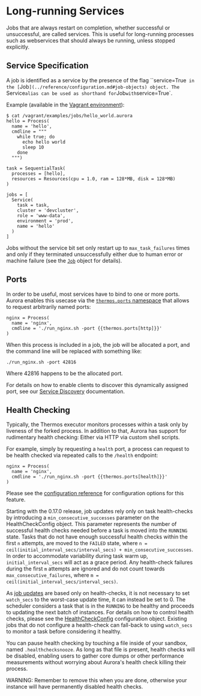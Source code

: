 Long-running Services
=====================

Jobs that are always restart on completion, whether successful or unsuccessful,
are called services. This is useful for long-running processes
such as webservices that should always be running, unless stopped explicitly.


Service Specification
---------------------

A job is identified as a service by the presence of the flag
``service=True` in the [`Job`](../reference/configuration.md#job-objects) object.
The `Service` alias can be used as shorthand for `Job` with `service=True`.

Example (available in the [Vagrant environment](../getting-started/vagrant.md)):

    $ cat /vagrant/examples/jobs/hello_world.aurora
    hello = Process(
      name = 'hello',
      cmdline = """
        while true; do
          echo hello world
          sleep 10
        done
      """)

    task = SequentialTask(
      processes = [hello],
      resources = Resources(cpu = 1.0, ram = 128*MB, disk = 128*MB)
    )

    jobs = [
      Service(
        task = task,
        cluster = 'devcluster',
        role = 'www-data',
        environment = 'prod',
        name = 'hello'
      )
    ]


Jobs without the service bit set only restart up to `max_task_failures` times and only if they
terminated unsuccessfully either due to human error or machine failure (see the
[`Job`](../reference/configuration.md#job-objects) object for details).


Ports
-----

In order to be useful, most services have to bind to one or more ports. Aurora enables this
usecase via the [`thermos.ports` namespace](../reference/configuration.md#thermos-namespace) that
allows to request arbitrarily named ports:


    nginx = Process(
      name = 'nginx',
      cmdline = './run_nginx.sh -port {{thermos.ports[http]}}'
    )


When this process is included in a job, the job will be allocated a port, and the command line
will be replaced with something like:

    ./run_nginx.sh -port 42816

Where 42816 happens to be the allocated port.

For details on how to enable clients to discover this dynamically assigned port, see our
[Service Discovery](service-discovery.md) documentation.


Health Checking
---------------

Typically, the Thermos executor monitors processes within a task only by liveness of the forked
process. In addition to that, Aurora has support for rudimentary health checking: Either via HTTP
via custom shell scripts.

For example, simply by requesting a `health` port, a process can request to be health checked
via repeated calls to the `/health` endpoint:

    nginx = Process(
      name = 'nginx',
      cmdline = './run_nginx.sh -port {{thermos.ports[health]}}'
    )

Please see the
[configuration reference](../reference/configuration.md#user-content-healthcheckconfig-objects)
for configuration options for this feature.

Starting with the 0.17.0 release, job updates rely only on task health-checks by introducing
a `min_consecutive_successes` parameter on the HealthCheckConfig object. This parameter represents
the number of successful health checks needed before a task is moved into the `RUNNING` state. Tasks
that do not have enough successful health checks within the first `n` attempts, are moved to the
`FAILED` state, where `n = ceil(initial_interval_secs/interval_secs) + min_consecutive_successes`.
In order to accommodate variability during task warm up, `initial_interval_secs` will
act as a grace period. Any health-check failures during the first `m` attempts are ignored and
do not count towards `max_consecutive_failures`, where `m = ceil(initial_interval_secs/interval_secs)`.

As [job updates](job-updates.md) are based only on health-checks, it is not necessary to set
`watch_secs` to the worst-case update time, it can instead be set to 0. The scheduler considers a
task that is in the `RUNNING` to be healthy and proceeds to updating the next batch of instances.
For details on how to control health checks, please see the
[HealthCheckConfig](../reference/configuration.md#healthcheckconfig-objects) configuration object.
Existing jobs that do not configure a health-check can fall-back to using `watch_secs` to
monitor a task before considering it healthy.

You can pause health checking by touching a file inside of your sandbox, named `.healthchecksnooze`.
As long as that file is present, health checks will be disabled, enabling users to gather core
dumps or other performance measurements without worrying about Aurora's health check killing
their process.

WARNING: Remember to remove this when you are done, otherwise your instance will have permanently
disabled health checks.
